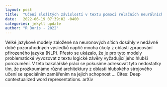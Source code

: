 ```yaml
---
layout: post
title:  "Učení složitých závislostí v textu pomocí relačních neurálních modelů"
date:   2022-06-19 07:39:02 -0400
categories: jekyll update
author: "R Boris - 2022"
---
```

Velké jazykové modely založené na neuronových sítích dosáhly v nedávné době pozoruhodných výsledků napříč mnoha úkoly z oblasti zpracování přirozeného jazyka (NLP). Přesto se ukázalo, že je pro tyto modely problematické vyvozovat z textu logické závěry vyžadující jeho hlubší porozumění. V této bakalářské práci se pokusíme adresovat tyto nedostatky tím, že prozkoumáme různé architektury z oblasti hlubokého strojového učení se speciálním zaměřením na jejich schopnost …
Cites: ‪Deep contextualized word representations. arXiv‬  